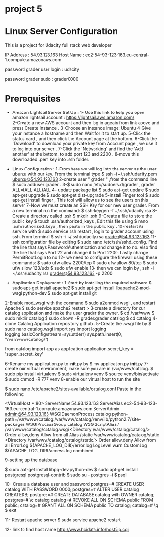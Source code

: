 project 5
=============

# Linux Server Configuration
This is a project for Udacity full stack web developer

IP Address : 54.93.123.163
Host Name  : ec2-54-93-123-163.eu-central-1.compute.amazonaws.com

password grader user login : udacity

password grader sudo : grader0000

# Prerequisites
- Amazon Lightsail Server Set Up :
1- Use this link to help you open amazon lightsail account : https://lightsail.aws.amazon.com/  
2-Create a new AWS account and then log in ageain from link above and press Create Instance .
3-Choose an instance image: Ubuntu
4-Give your instance a hostname and then Wait for it to start up.
5-Click the status card , and then click the Account page at the bottom.
6-Click the 'Download' to download your private key from Account page , we use it to log into our server . 
7-Click the 'Networking' and find the 'Add another' at the bottom. to add port 123 and 2200 .
8-move this downloaded .pem key into .ssh folder.

- Linux Configuration :
1-From here we will log into the server as the user ubuntu with our key. From the terminal type $ ssh -i ~/.ssh/udacity.pem ubuntu@54.93.123.163
2-create user " grader " ,from the command line $ sudo adduser grader .
3-$ sudo nano /etc/sudoers.d/grader , grader ALL=(ALL:ALL)ALL 
4- update package list 
$ sudo apt-get update
$ sudo apt-get upgrade
$ sudo apt-get dist-upgrade
5-install Finger tool $ sudo apt-get install finger , This tool will allow us to see the users on this server
7-Now we must create an SSH Key for our new user grader. From a new terminal run the command: $ ssh-keygen -f ~/.ssh/udacity.rsa
8-Create a directory called .ssh $ mkdir .ssh
9-Create a file to store the public key $ touch .ssh/authorized_keys , Edit this file using $ nano .ssh/authorized_keys , then paste in the public key .
10-restart its service with $ sudo service ssh restart ,  login to grader account using ssh. From terminal  $ ssh -i ~/.ssh/udacity.rsa grader@54.93.123.163
11-ssh configuration file by editing $ sudo nano /etc/ssh/sshd_config. Find the line that says PasswordAuthentication and change it to no.
 Also find the line that says Port 22 and change it to Port 2200. Lastly change PermitRootLogin to no
12- we need to configure the firewall using these commands:
$ sudo ufw allow 2200/tcp
$ sudo ufw allow 80/tcp
$ sudo ufw allow 123/udp
$ sudo ufw enable
13- then we can login by , ssh -i ~/.ssh/udacity.rsa grader@54.93.123.163 -p 2200


- Application Deployment :
1-Start by installing the required software
$ sudo apt-get install apache2
$ sudo apt-get install libapache2-mod-wsgi python-dev
$ sudo apt-get install git

2-Enable mod_wsgi with the command $ sudo a2enmod wsgi , and restart Apache $ sudo service apache2 restart >
3-create a directory for our catalog application and make the user grader the owner.
$ cd /var/www
$ sudo mkdir catalog
$ sudo chown -R grader:grader catalog
$ cd catalog
4-clone Catalog Application repository github .
5-Create the .wsgi file by $ sudo nano catalog.wsgi
  import sys
  import logging
  logging.basicConfig(stream=sys.stderr)
  sys.path.insert(0, "/var/www/catalog/")

  from catalog import app as application
  application.secret_key = 'super_secret_key'

6-Rename my application.py to __init__.py by $ mv application.py __init__.py
7-create our virtual environment, make sure you are in /var/www/catalog.
$ sudo pip install virtualenv
$ sudo virtualenv venv
$ source venv/bin/activate
$ sudo chmod -R 777 venv
8-enable our virtual host to run the site

$ sudo nano /etc/apache2/sites-available/catalog.conf
Paste in the following:

<VirtualHost *:80>
    ServerName 54.93.123.163
    ServerAlias ec2-54-93-123-163.eu-central-1.compute.amazonaws.com
    ServerAdmin admin@54.93.123.163
    WSGIDaemonProcess catalog python-path=/var/www/catalog:/var/www/catalog/venv/lib/python2.7/site-packages
    WSGIProcessGroup catalog
    WSGIScriptAlias / /var/www/catalog/catalog.wsgi
    <Directory /var/www/catalog/catalog/>
        Order allow,deny
        Allow from all
    </Directory>
    Alias /static /var/www/catalog/catalog/static
    <Directory /var/www/catalog/catalog/static/>
        Order allow,deny
        Allow from all
    </Directory>
    ErrorLog ${APACHE_LOG_DIR}/error.log
    LogLevel warn
    CustomLog ${APACHE_LOG_DIR}/access.log combined
</VirtualHost>

9-setting up the database

$ sudo apt-get install libpq-dev python-dev
$ sudo apt-get install postgresql postgresql-contrib
$ sudo su - postgres -i
$ psql

10- Create a database user and password
postgres=# CREATE USER catalog WITH PASSWORD 0000;
postgres=# ALTER USER catalog CREATEDB;
postgres=# CREATE DATABASE catalog with OWNER catalog;
postgres=# \c catalog
catalog=# REVOKE ALL ON SCHEMA public FROM public;
catalog=# GRANT ALL ON SCHEMA public TO catalog;
catalog=# \q
$ exit

11- Restart apache server $ sudo service apache2 restart

12- link to find host name  http://www.hcidata.info/host2ip.cgi





 



